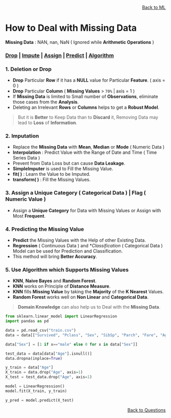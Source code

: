 <p align='right'><a align="right" href="https://github.com/KIRANKUMAR7296/Library/blob/main/Machine%20Learning/Machine%20Learning%20Models.md">Back to ML</a></p>

# How to Deal with Missing Data

**Missing Data** : NAN, nan, NaN ( Ignored while **Arithmetic Operations** )

<h3><a href="#del">Drop</a> | <a href="#impute">Impute</a> | <a href="#assign">Assign</a> | <a href="#predict">Predict</a> | <a href="#algo">Algorithm</a></h3>

<h3 name="del"> 1. Deletion or Drop</h3>

- **Drop** Particular **Row** if it has a **NULL** value for Particular **Feature**. ( axis = 0 )
- **Drop** Particular **Column** ( **Missing Values** > `70%` | axis = 1 )
- If **Missing Data** is limited to Small number of **Observations**, eliminate those cases from the **Analysis**.
- Deleting an Irrelevant **Rows** or **Columns** helps to get a **Robust Model**.

> But it is **Better** to Keep Data than to **Discard** it, Removing Data may lead to **Loss** of **Information**.

<h3 name="impute"> 2. Imputation</h3>

- Replace the **Missing Data** with **Mean**, **Median** or **Mode** ( Numeric Data ) 
- **Interpolation** : Predict Value with the Range of Date and Time ( Time Series Data ) 
- Prevent from Data Loss but can cause **Data Leakage**.
- **SimpleImputer** is used to Fill the Missing Value. 
- **fit( )** : Learn the Value to be Imputed.
- **transform( )** : Fill the Missing Values.

<h3 name="assign"> 3. Assign a Unique Category ( Categorical Data ) | Flag ( Numeric Value )</h3>

- Assign a **Unique Category** for Data with Missing Values or Assign with Most **Frequent**.

<h3 name="predict"> 4. Predicting the Missing Value</h3>

- **Predict** the Missing Values with the Help of other Existing Data.
- **Regression** ( Continuous Data ) and **Classification* ( Categorical Data ) Model can be used for Prediction and Classification.
- This method will bring **Better Accuracy**. 

<h3 name="algo"> 5. Use Algorithm which Supports Missing Values</h3>

- **KNN**, **Naive Bayes** and **Random Forest**.
- **KNN** works on Principle of **Distance Measure**.
- **KNN** fills **Missing Value** by taking the **Majority** of the **K Nearest** Values.
- **Random Forest** works well on **Non Linear** and **Categorical Data**.

> **Domain Knowledge** can also help us to Deal with the **Missing Data**.

```python
from sklearn.linear_model import LinearRegression
import pandas as pd

data = pd.read_csv("train.csv")
data = data[["Survived", "Pclass", "Sex", "SibSp", "Parch", "Fare", "Age"]]

data["Sex"] = [1 if x=="male" else 0 for x in data["Sex"]]

test_data = data[data["Age"].isnull()]
data.dropna(inplace=True)

y_train = data["Age"]
X_train = data.drop("Age", axis=1)
X_test = test_data.drop("Age", axis=1)

model = LinearRegression()
model.fit(X_train, y_train)

y_pred = model.predict(X_test)
```

<p align='right'><a align="right" href="https://github.com/KIRANKUMAR7296/Library/blob/main/Interview.md">Back to Questions</a></p>
